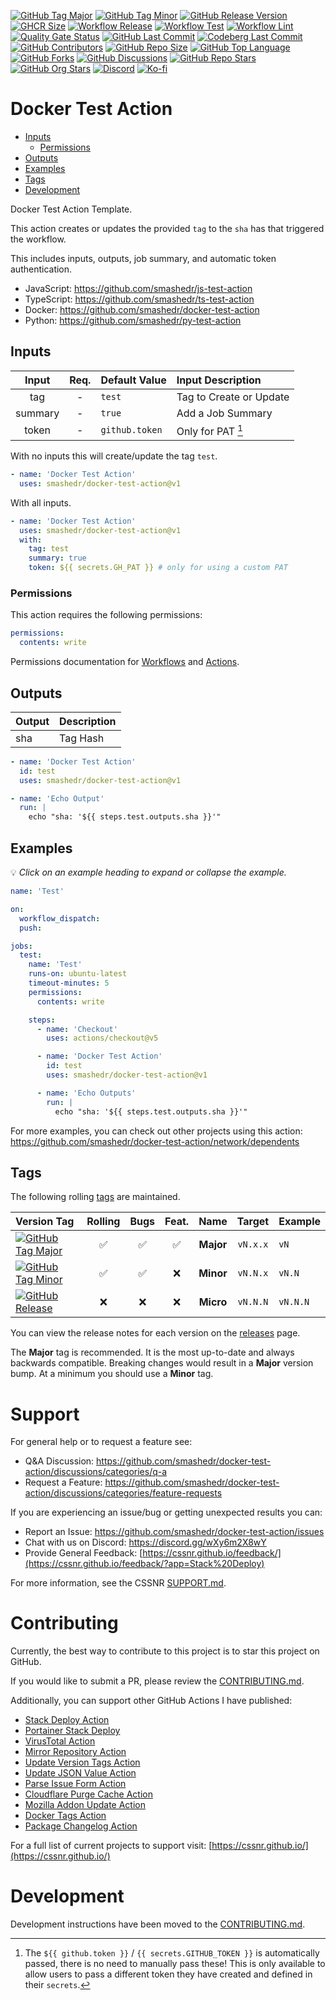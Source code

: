 [![GitHub Tag Major](https://img.shields.io/github/v/tag/smashedr/docker-test-action?sort=semver&filter=!v*.*&logo=git&logoColor=white&labelColor=585858&label=%20)](https://github.com/smashedr/docker-test-action/tags)
[![GitHub Tag Minor](https://img.shields.io/github/v/tag/smashedr/docker-test-action?sort=semver&filter=!v*.*.*&logo=git&logoColor=white&labelColor=585858&label=%20)](https://github.com/smashedr/docker-test-action/releases)
[![GitHub Release Version](https://img.shields.io/github/v/release/smashedr/docker-test-action?logo=git&logoColor=white&labelColor=585858&label=%20)](https://github.com/smashedr/docker-test-action/releases/latest)
[![GHCR Size](https://ghcr-badge.egpl.dev/smashedr/docker-test-action/size)](https://github.com/users/smashedr/packages/container/package/docker-test-action)
[![Workflow Release](https://img.shields.io/github/actions/workflow/status/smashedr/docker-test-action/release.yaml?logo=cachet&label=release)](https://github.com/smashedr/docker-test-action/actions/workflows/release.yaml)
[![Workflow Test](https://img.shields.io/github/actions/workflow/status/smashedr/docker-test-action/test.yaml?logo=cachet&label=test)](https://github.com/smashedr/docker-test-action/actions/workflows/test.yaml)
[![Workflow Lint](https://img.shields.io/github/actions/workflow/status/smashedr/docker-test-action/lint.yaml?logo=cachet&label=lint)](https://github.com/smashedr/docker-test-action/actions/workflows/lint.yaml)
[![Quality Gate Status](https://sonarcloud.io/api/project_badges/measure?project=smashedr_docker-test-action&metric=alert_status)](https://sonarcloud.io/summary/new_code?id=smashedr_docker-test-action)
[![GitHub Last Commit](https://img.shields.io/github/last-commit/smashedr/docker-test-action?logo=github&label=updated)](https://github.com/smashedr/docker-test-action/pulse)
[![Codeberg Last Commit](https://img.shields.io/gitea/last-commit/shaner/docker-test-action/master?gitea_url=https%3A%2F%2Fcodeberg.org%2F&logo=codeberg&logoColor=white&label=updated)](https://codeberg.org/shaner/docker-test-action)
[![GitHub Contributors](https://img.shields.io/github/contributors/smashedr/docker-test-action?logo=github)](https://github.com/smashedr/docker-test-action/graphs/contributors)
[![GitHub Repo Size](https://img.shields.io/github/repo-size/smashedr/docker-test-action?logo=bookstack&logoColor=white&label=repo%20size)](https://github.com/smashedr/docker-test-action?tab=readme-ov-file#readme)
[![GitHub Top Language](https://img.shields.io/github/languages/top/smashedr/docker-test-action?logo=htmx)](https://github.com/smashedr/docker-test-action)
[![GitHub Forks](https://img.shields.io/github/forks/smashedr/docker-test-action?style=flat&logo=github)](https://github.com/smashedr/docker-test-action/forks)
[![GitHub Discussions](https://img.shields.io/github/discussions/smashedr/docker-test-action?logo=github)](https://github.com/smashedr/docker-test-action/discussions)
[![GitHub Repo Stars](https://img.shields.io/github/stars/smashedr/docker-test-action?style=flat&logo=github)](https://github.com/smashedr/docker-test-action/stargazers)
[![GitHub Org Stars](https://img.shields.io/github/stars/cssnr?style=flat&logo=github&label=org%20stars)](https://cssnr.github.io/)
[![Discord](https://img.shields.io/discord/899171661457293343?logo=discord&logoColor=white&label=discord&color=7289da)](https://discord.gg/wXy6m2X8wY)
[![Ko-fi](https://img.shields.io/badge/Ko--fi-72a5f2?logo=kofi&label=support)](https://ko-fi.com/cssnr)

# Docker Test Action

- [Inputs](#Inputs)
  - [Permissions](#Permissions)
- [Outputs](#Outputs)
- [Examples](#Examples)
- [Tags](#Tags)
- [Development](#Development)

Docker Test Action Template.

This action creates or updates the provided `tag` to the `sha` has that triggered the workflow.

This includes inputs, outputs, job summary, and automatic token authentication.

- JavaScript: https://github.com/smashedr/js-test-action
- TypeScript: https://github.com/smashedr/ts-test-action
- Docker: https://github.com/smashedr/docker-test-action
- Python: https://github.com/smashedr/py-test-action

## Inputs

|  Input  | Req. | Default&nbsp;Value | Input&nbsp;Description  |
| :-----: | :--: | :----------------- | :---------------------- |
|   tag   |  -   | `test`             | Tag to Create or Update |
| summary |  -   | `true`             | Add a Job Summary       |
|  token  |  -   | `github.token`     | Only for PAT [^1]       |

With no inputs this will create/update the tag `test`.

```yaml
- name: 'Docker Test Action'
  uses: smashedr/docker-test-action@v1
```

With all inputs.

```yaml
- name: 'Docker Test Action'
  uses: smashedr/docker-test-action@v1
  with:
    tag: test
    summary: true
    token: ${{ secrets.GH_PAT }} # only for using a custom PAT
```

### Permissions

This action requires the following permissions:

```yaml
permissions:
  contents: write
```

Permissions documentation for [Workflows](https://docs.github.com/en/actions/writing-workflows/choosing-what-your-workflow-does/controlling-permissions-for-github_token) and [Actions](https://docs.github.com/en/actions/security-for-github-actions/security-guides/automatic-token-authentication).

## Outputs

| Output | Description |
| :----- | :---------- |
| sha    | Tag Hash    |

```yaml
- name: 'Docker Test Action'
  id: test
  uses: smashedr/docker-test-action@v1

- name: 'Echo Output'
  run: |
    echo "sha: '${{ steps.test.outputs.sha }}'"
```

## Examples

💡 _Click on an example heading to expand or collapse the example._

```yaml
name: 'Test'

on:
  workflow_dispatch:
  push:

jobs:
  test:
    name: 'Test'
    runs-on: ubuntu-latest
    timeout-minutes: 5
    permissions:
      contents: write

    steps:
      - name: 'Checkout'
        uses: actions/checkout@v5

      - name: 'Docker Test Action'
        id: test
        uses: smashedr/docker-test-action@v1

      - name: 'Echo Outputs'
        run: |
          echo "sha: '${{ steps.test.outputs.sha }}'"
```

For more examples, you can check out other projects using this action:  
https://github.com/smashedr/docker-test-action/network/dependents

## Tags

The following rolling [tags](https://github.com/smashedr/docker-test-action/tags) are maintained.

| Version&nbsp;Tag                                                                                                                                                                                                           | Rolling | Bugs | Feat. |   Name    |  Target  | Example  |
| :------------------------------------------------------------------------------------------------------------------------------------------------------------------------------------------------------------------------- | :-----: | :--: | :---: | :-------: | :------: | :------- |
| [![GitHub Tag Major](https://img.shields.io/github/v/tag/smashedr/docker-test-action?sort=semver&filter=!v*.*&style=for-the-badge&label=%20&color=44cc10)](https://github.com/smashedr/docker-test-action/releases/latest) |   ✅    |  ✅  |  ✅   | **Major** | `vN.x.x` | `vN`     |
| [![GitHub Tag Minor](https://img.shields.io/github/v/tag/smashedr/docker-test-action?sort=semver&filter=!v*.*.*&style=for-the-badge&label=%20&color=blue)](https://github.com/smashedr/docker-test-action/releases/latest) |   ✅    |  ✅  |  ❌   | **Minor** | `vN.N.x` | `vN.N`   |
| [![GitHub Release](https://img.shields.io/github/v/release/smashedr/docker-test-action?style=for-the-badge&label=%20&color=red)](https://github.com/smashedr/docker-test-action/releases/latest)                           |   ❌    |  ❌  |  ❌   | **Micro** | `vN.N.N` | `vN.N.N` |

You can view the release notes for each version on the [releases](https://github.com/smashedr/docker-test-action/releases) page.

The **Major** tag is recommended. It is the most up-to-date and always backwards compatible.
Breaking changes would result in a **Major** version bump. At a minimum you should use a **Minor** tag.

# Support

For general help or to request a feature see:

- Q&A Discussion: https://github.com/smashedr/docker-test-action/discussions/categories/q-a
- Request a Feature: https://github.com/smashedr/docker-test-action/discussions/categories/feature-requests

If you are experiencing an issue/bug or getting unexpected results you can:

- Report an Issue: https://github.com/smashedr/docker-test-action/issues
- Chat with us on Discord: https://discord.gg/wXy6m2X8wY
- Provide General Feedback: [https://cssnr.github.io/feedback/](https://cssnr.github.io/feedback/?app=Stack%20Deploy)

For more information, see the CSSNR [SUPPORT.md](https://github.com/cssnr/.github/blob/master/.github/SUPPORT.md#support).

# Contributing

Currently, the best way to contribute to this project is to star this project on GitHub.

If you would like to submit a PR, please review the [CONTRIBUTING.md](CONTRIBUTING.md).

Additionally, you can support other GitHub Actions I have published:

- [Stack Deploy Action](https://github.com/cssnr/stack-deploy-action?tab=readme-ov-file#readme)
- [Portainer Stack Deploy](https://github.com/cssnr/portainer-stack-deploy-action?tab=readme-ov-file#readme)
- [VirusTotal Action](https://github.com/cssnr/virustotal-action?tab=readme-ov-file#readme)
- [Mirror Repository Action](https://github.com/cssnr/mirror-repository-action?tab=readme-ov-file#readme)
- [Update Version Tags Action](https://github.com/cssnr/update-version-tags-action?tab=readme-ov-file#readme)
- [Update JSON Value Action](https://github.com/cssnr/update-json-value-action?tab=readme-ov-file#readme)
- [Parse Issue Form Action](https://github.com/cssnr/parse-issue-form-action?tab=readme-ov-file#readme)
- [Cloudflare Purge Cache Action](https://github.com/cssnr/cloudflare-purge-cache-action?tab=readme-ov-file#readme)
- [Mozilla Addon Update Action](https://github.com/cssnr/mozilla-addon-update-action?tab=readme-ov-file#readme)
- [Docker Tags Action](https://github.com/cssnr/docker-tags-action?tab=readme-ov-file#readme)
- [Package Changelog Action](https://github.com/cssnr/package-changelog-action?tab=readme-ov-file#readme)

For a full list of current projects to support visit: [https://cssnr.github.io/](https://cssnr.github.io/)

# Development

Development instructions have been moved to the [CONTRIBUTING.md](CONTRIBUTING.md).

[^1]:
    The `${{ github.token }}` / `{{ secrets.GITHUB_TOKEN }}` is automatically passed, there is no need to manually pass these!
    This is only available to allow users to pass a different token they have created and defined in their `secrets`.
